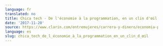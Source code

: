 ```yaml
---
language: fr
translated: no
title: Chica tech - De l'économie à la programmation, en un clin d'œil
date: '2017-11-20'
source: https://www.clarin.com/entremujeres/carrera-y-dinero/economia-programacion-abrir-cerrar-ojos_0_SJAIhKxgz.html
language: es
slug: chica_tech_de_l_économie_à_la_programmation_en_un_clin_d_œil
---
```




